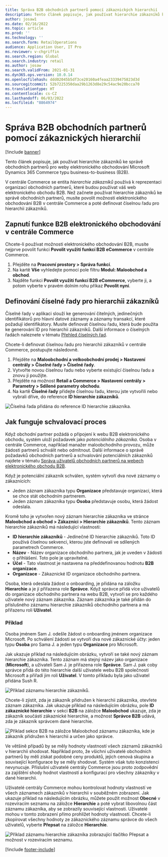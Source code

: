 ```yaml
---
title: Správa B2B obchodních partnerů pomocí zákaznických hierarchií
description: Tento článek popisuje, jak používat hierarchie zákazníků ke správě obchodních partnerů pro weby elektronického obchodování Microsoft Dynamics 365 Commerce typu business-to-business (B2B).
author: josaw1
ms.date: 02/16/2022
ms.topic: article
ms.prod: ''
ms.technology: ''
ms.search.form: RetailOperations
audience: Application User, IT Pro
ms.reviewer: v-chgriffin
ms.search.region: Global
ms.search.industry: retail
ms.author: josaw
ms.search.validFrom: 2021-01-31
ms.dyn365.ops.version: 10.0.14
ms.openlocfilehash: ddd02045b5df3ce20160a4feaa23339475823d3d
ms.sourcegitcommit: 52b7225350daa29b1263d8e29c54ac9e20bcca70
ms.translationtype: HT
ms.contentlocale: cs-CZ
ms.lasthandoff: 06/03/2022
ms.locfileid: "8864974"
---
```

# <a name="manage-b2b-business-partners-using-customer-hierarchies"></a>Správa B2B obchodních partnerů pomocí zákaznických hierarchií

[!include [banner](../../includes/banner.md)]

Tento článek popisuje, jak používat hierarchie zákazníků ke správě obchodních partnerů pro weby elektronického obchodování Microsoft Dynamics 365 Commerce typu business-to-business (B2B).

V centrále Commerce se entita *hierarchie zákazníků* používá k reprezentaci organizací obchodních partnerů, které budou používat váš web elektronického obchodu B2B. Než začnete používat hierarchie zákazníků ke správě obchodních partnerů, musíte povolit možnosti elektronického obchodování B2B v centrále Commerce a poté definovat číselnou řadu pro hierarchii zákazníků.

## <a name="enable-the-b2b-e-commerce-feature-in-commerce-headquarters"></a>Zapnutí funkce B2B elektronického obchodování v centrále Commerce

Chcete-li používat možnosti elektronického obchodování B2B, musíte nejprve povolit funkci **Povolit využití funkcí B2B eCommerce** v centrále Commerce.

1. Přejděte na **Pracovní prostory \> Správa funkcí**.
1. Na kartě **Vše** vyhledejte pomocí pole filtru **Modul: Maloobchod a obchod**.
1. Najděte funkci **Povolit využití funkcí B2B eCommerce**, vyberte ji, a potom vyberte v pravém dolním rohu příkaz **Povolit nyní**.

## <a name="define-a-number-sequence-for-the-customer-hierarchy"></a>Definování číselné řady pro hierarchii zákazníků

Číselné řady v aplikaci slouží ke generování čitelných, jedinečných identifikátorů pro hlavní datové záznamy a záznamy transakcí, které požadují identifikátory. Musíte definovat číselnou řadu, která bude použita ke generování ID pro hierarchii zákazníků. Další informace o číselných řadách naleznete v tématu [Přehled číselných řad](/dynamics365/fin-ops-core/fin-ops/organization-administration/number-sequence-overview).

Chcete-li definovat číselnou řadu pro hierarchii zákazníků v centrále Commerce, postupujte následovně.

1. Přejděte na **Maloobchodní a velkoobchodní prodej \> Nastavení centrály \> Číselné řady \> Číselné řady**.
1. Vytvořte novou číselnou řadu nebo vyberte existující číselnou řadu a znovu ji použijte.
1. Přejděte na možnost **Retail a Commerce \> Nastavení centrály \> Parametry \> Sdílené parametry obchodu**.
1. Na kartě **Číselné řady** přidejte číselnou řadu, kterou jste vytvořili nebo vybrali dříve, do reference **ID hierarchie zákazníků**.

![Číselná řada přidána do reference ID hierarchie zákazníka.](../media/NumberSequenceCustHierarchy.png)

## <a name="how-the-approval-process-works"></a>Jak funguje schvalovací proces

Když obchodní partner požádá o připojení k webu B2B elektronického obchodu, systém uloží požadavek jako *potenciálního zákazníka*. Osoba v centrále Commerce, například manažer maloobchodního provozu, může žádosti partnerů schválit nebo odmítnout. Další informace o správě požadavků obchodních partnerů a schvalování potenciálních zákazníků najdete v tématu [Správa uživatelů obchodních partnerů na webech elektronického obchodu B2B](manage-b2b-users.md).

Když je potenciální zákazník schválen, systém vytvoří dva nové záznamy o zákaznících:

- Jeden záznam zákazníka typu **Organizace** představuje organizaci, která se chce stát obchodním partnerem.
- Jeden záznam zákazníka typu **Osoba** představuje osobu, která žádost odeslala.

Kromě toho je vytvořen nový záznam hierarchie zákazníka ve stránce **Maloobchod a obchod \> Zákazníci \> Hierarchie zákazníků**. Tento záznam hierarchie zákazníků má následující vlastnosti:

- **ID hierarchie zákazníků** - Jedinečné ID hierarchie zákazníků. Toto ID používá číselnou sekvenci, kterou jste definovali ve sdílených parametrech Commerce.
- **Název** - Název organizace obchodního partnera, jak je uveden v žádosti o přihlášení. Toto pole je upravitelné.
- **Účel** - Tato vlastnost je nastavena na předdefinovanou hodnotu **B2B organizace**.
- **Organizace** - Zákaznické ID organizace obchodního partnera.

Osoba, která odeslala žádost o onboarding, je přidána na záložku **Hierarchie** a je jí přiřazena role **Správce**. Když správce přidá více uživatelů do organizace obchodního partnera na webu B2B, vytvoří se pro každého uživatele nový záznam zákazníka. Záznam zákazníka je také přidán do příslušného záznamu hierarchie zákazníků obchodního partnera a má přiřazenu roli **Uživatel**.

### <a name="examples"></a>Příklad

Osoba jménem Sam J. odešle žádost o onboarding jménem organizace Microsoft. Po schválení žádosti se vytvoří dva nové zákaznické účty: jeden typu **Osoba** pro Sama J. a jeden typu **Organizace** pro Microsoft.

Jak ukazuje příklad na následujícím obrázku, vytvoří se také nový záznam hierarchie zákazníka. Tento záznam má stejný název jako organizace (**Microsoft**), a uživateli Sam J. je přiřazena role **Správce**. Sam J. pak coby správce přidá do této hierarchie další uživatele webu B2B společnosti Microsoft a přiřadí jim roli **Uživatel**. V tomto příkladu byla jako uživatel přidána Sush R.

![Příklad záznamu hierarchie zákazníků.](../media/CustomerHierarchy2.png)

Chcete-li zjistit, zda je zákazník přidružen k hierarchii zákazníka, otevřete záznam zákazníka. Jak ukazuje příklad na následujícím obrázku, pole **ID zákaznické hierarchie** v sekci **B2B** na záložce **Maloobchod** ukazuje, zda je zákazník součástí zákaznické hierarchie, a možnost **Správce B2B** udává, zda je zákazník správcem dané hierarchie.

![Příklad sekce B2B na záložce Maloobchod záznamu zákazníka, kde je zákazník přidružen k hierarchii a určen jako správce.](../media/CustomerHierarchyMapping2.png)

Ve většině případů by se měly hodnoty vlastností všech záznamů zákazníků v hierarchii shodovat. Například proto, že všichni uživatelé obchodních partnerů by měli získat podobné ceny produktů, jejich cenová skupina a související konfigurace by se měly shodovat. Systém však tuto konzistenci nevynucuje. Příslušní uživatelé centrály Commerce jsou proto zodpovědní za zajištění shody hodnot vlastností a konfigurací pro všechny zákazníky v dané hierarchii.

Uživatelé centrály Commerce mohou kontrolovat hodnoty vlastností ve všech záznamech zákazníků v hierarchii v souběžném zobrazení. Jak ukazuje příklad na následujícím obrázku, můžete použít možnost **Obecné** v rozevíracím seznamu na záložce **Hierarchie** a poté vybrat libovolnou část záznamu zákazníka, aby se zobrazily související vlastnosti. Uživatelé mohou v tomto zobrazení přímo prohlížet hodnoty vlastností. Chcete-li zkopírovat všechny hodnoty ze zákaznického záznamu správce do všech uživatelů, vyberte **Přepsat** na záložce **Hierarchie**.

![Příklad záznamu hierarchie zákazníka zobrazující tlačítko Přepsat a možnost v rozevíracím seznamu.](../media/HierarchyDetails2.png)

[!include [footer-include](../../includes/footer-banner.md)]
